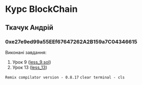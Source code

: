 # Курс BlockChain

## Ткачук Андрій
### 0xe27e9ed99a55EEf67647262A2B159a7C04346615

Виконані завдання:
1. Урок 9 ([less_9.sol](/less_09/less_09.sol))
2. Урок 13 ([less_13](/less_13/index.js))


`Remix compilator version - 0.8.17`
`clear terminal - cls`